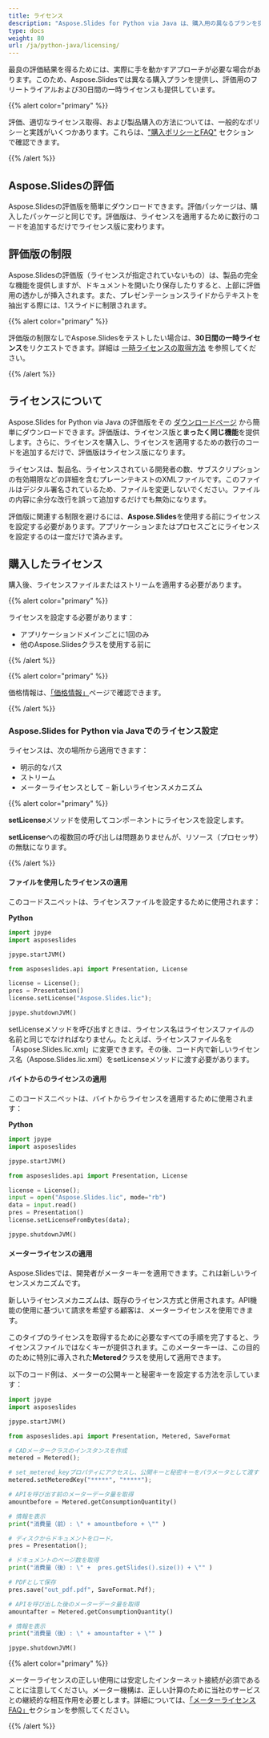 ```yaml
---
title: ライセンス
description: "Aspose.Slides for Python via Java は、購入用の異なるプランを提供するか、評価用のフリートライアルおよび30日間の一時ライセンスを提供しています。"
type: docs
weight: 80
url: /ja/python-java/licensing/
---
```


最良の評価結果を得るためには、実際に手を動かすアプローチが必要な場合があります。このため、Aspose.Slidesでは異なる購入プランを提供し、評価用のフリートライアルおよび30日間の一時ライセンスも提供しています。

{{% alert color="primary" %}}

評価、適切なライセンス取得、および製品購入の方法については、一般的なポリシーと実践がいくつかあります。これらは、["購入ポリシーとFAQ"](https://purchase.aspose.com/policies) セクションで確認できます。

{{% /alert %}}

## **Aspose.Slidesの評価**
Aspose.Slidesの評価版を簡単にダウンロードできます。評価パッケージは、購入したパッケージと同じです。評価版は、ライセンスを適用するために数行のコードを追加するだけでライセンス版に変わります。

## **評価版の制限**
Aspose.Slidesの評価版（ライセンスが指定されていないもの）は、製品の完全な機能を提供しますが、ドキュメントを開いたり保存したりすると、上部に評価用の透かしが挿入されます。また、プレゼンテーションスライドからテキストを抽出する際には、1スライドに制限されます。

{{% alert color="primary" %}} 

評価版の制限なしでAspose.Slidesをテストしたい場合は、**30日間の一時ライセンス**をリクエストできます。詳細は [一時ライセンスの取得方法](https://purchase.aspose.com/temporary-license) を参照してください。

{{% /alert %}} 

## **ライセンスについて**
Aspose.Slides for Python via Java の評価版をその [ダウンロードページ](https://releases.aspose.com/slides/python-java/) から簡単にダウンロードできます。評価版は、ライセンス版と**まったく同じ機能**を提供します。さらに、ライセンスを購入し、ライセンスを適用するための数行のコードを追加するだけで、評価版はライセンス版になります。

ライセンスは、製品名、ライセンスされている開発者の数、サブスクリプションの有効期限などの詳細を含むプレーンテキストのXMLファイルです。このファイルはデジタル署名されているため、ファイルを変更しないでください。ファイルの内容に余分な改行を誤って追加するだけでも無効になります。

評価版に関連する制限を避けるには、**Aspose.Slides**を使用する前にライセンスを設定する必要があります。アプリケーションまたはプロセスごとにライセンスを設定するのは一度だけで済みます。

## 購入したライセンス

購入後、ライセンスファイルまたはストリームを適用する必要があります。

{{% alert color="primary" %}}

ライセンスを設定する必要があります：
* アプリケーションドメインごとに1回のみ
* 他のAspose.Slidesクラスを使用する前に

{{% /alert %}}

{{% alert color="primary" %}}

価格情報は、[「価格情報」](https://purchase.aspose.com/pricing/slides/family)ページで確認できます。

{{% /alert %}}

### **Aspose.Slides for Python via Javaでのライセンス設定**

ライセンスは、次の場所から適用できます：

* 明示的なパス
* ストリーム
* メーターライセンスとして – 新しいライセンスメカニズム

{{% alert color="primary" %}}

**setLicense**メソッドを使用してコンポーネントにライセンスを設定します。

**setLicense**への複数回の呼び出しは問題ありませんが、リソース（プロセッサ）の無駄になります。

{{% /alert %}}

#### **ファイルを使用したライセンスの適用**

このコードスニペットは、ライセンスファイルを設定するために使用されます：

**Python**

```python
import jpype
import asposeslides

jpype.startJVM()

from asposeslides.api import Presentation, License

license = License();
pres = Presentation()
license.setLicense("Aspose.Slides.lic");

jpype.shutdownJVM()
```

setLicenseメソッドを呼び出すときは、ライセンス名はライセンスファイルの名前と同じでなければなりません。たとえば、ライセンスファイル名を「Aspose.Slides.lic.xml」に変更できます。その後、コード内で新しいライセンス名（Aspose.Slides.lic.xml）をsetLicenseメソッドに渡す必要があります。

#### **バイトからのライセンスの適用**

このコードスニペットは、バイトからライセンスを適用するために使用されます：

**Python**

```python
import jpype
import asposeslides

jpype.startJVM()

from asposeslides.api import Presentation, License

license = License();
input = open("Aspose.Slides.lic", mode="rb")
data = input.read()
pres = Presentation()
license.setLicenseFromBytes(data);

jpype.shutdownJVM()
```

#### メーターライセンスの適用

Aspose.Slidesでは、開発者がメーターキーを適用できます。これは新しいライセンスメカニズムです。

新しいライセンスメカニズムは、既存のライセンス方式と併用されます。API機能の使用に基づいて請求を希望する顧客は、メーターライセンスを使用できます。

このタイプのライセンスを取得するために必要なすべての手順を完了すると、ライセンスファイルではなくキーが提供されます。このメーターキーは、この目的のために特別に導入された**Metered**クラスを使用して適用できます。

以下のコード例は、メーターの公開キーと秘密キーを設定する方法を示しています：

```python
import jpype
import asposeslides

jpype.startJVM()

from asposeslides.api import Presentation, Metered, SaveFormat

# CADメータークラスのインスタンスを作成
metered = Metered();

# set_metered_keyプロパティにアクセスし、公開キーと秘密キーをパラメータとして渡す
metered.setMeteredKey("*****", "*****");

# APIを呼び出す前のメーターデータ量を取得
amountbefore = Metered.getConsumptionQuantity()

# 情報を表示
print("消費量（前）: \" + amountbefore + \"" )

# ディスクからドキュメントをロード。
pres = Presentation();

# ドキュメントのページ数を取得
print("消費量（後）: \" +  pres.getSlides().size()) + \"" )

# PDFとして保存
pres.save("out_pdf.pdf", SaveFormat.Pdf);

# APIを呼び出した後のメーターデータ量を取得
amountafter = Metered.getConsumptionQuantity()

# 情報を表示
print("消費量（後）: \" + amountafter + \"" )

jpype.shutdownJVM()
```

{{% alert color="primary" %}}

メーターライセンスの正しい使用には安定したインターネット接続が必須であることに注意してください。メーター機構は、正しい計算のために当社のサービスとの継続的な相互作用を必要とします。詳細については、[「メーターライセンスFAQ」](https://purchase.aspose.com/faqs/licensing/metered)セクションを参照してください。

{{% /alert %}}